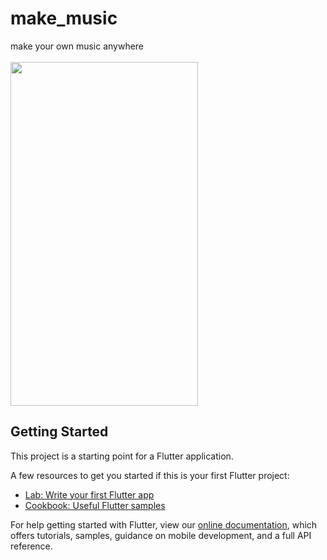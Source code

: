 # make_music

make your own music anywhere
<br/><br/>
<img src="https://github.com/Dheer08/Flutter-Development/blob/master/Demo%20of%20all%20apps/Xylophone.mp4" width="300" height="550">

## Getting Started

This project is a starting point for a Flutter application.

A few resources to get you started if this is your first Flutter project:

- [Lab: Write your first Flutter app](https://flutter.dev/docs/get-started/codelab)
- [Cookbook: Useful Flutter samples](https://flutter.dev/docs/cookbook)

For help getting started with Flutter, view our
[online documentation](https://flutter.dev/docs), which offers tutorials,
samples, guidance on mobile development, and a full API reference.
